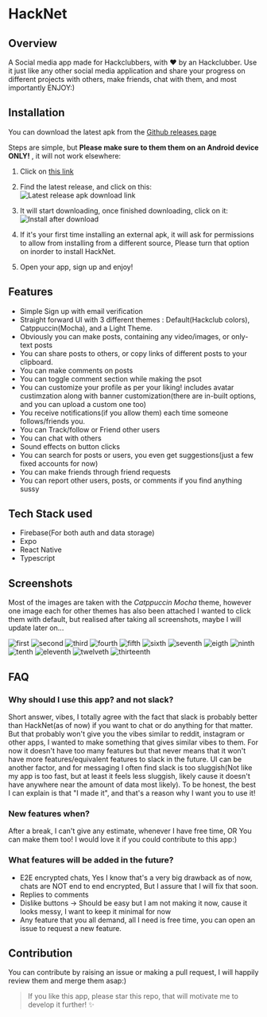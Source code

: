# HackNet
## Overview

A Social media app made for Hackclubbers, with ❤️ by an Hackclubber.
Use it just like any other social media application and share your progress on different projects with others, make friends, chat with them, and most importantly ENJOY:)

## Installation
You can download the latest apk from the [Github releases page](https://github.com/ShibamRoy9826/HackNet/releases/)

Steps are simple, but **Please make sure to them them on an Android device ONLY!** , it will not work elsewhere:

1. Click on [this link](https://github.com/ShibamRoy9826/HackNet/releases/)

2. Find the latest release, and click on this:
![Latest release apk download link](images/guide/1.jpeg)

3. It will start downloading, once finished downloading, click on it:
![Install after download](images/guide/2.jpeg)

4. If it's your first time installing an external apk, it will ask for permissions to allow from installing from a different source, Please turn that option on inorder to install HackNet.

5. Open your app, sign up and enjoy!

## Features
- Simple Sign up with email verification
- Straight forward UI with 3 different themes : Default(Hackclub colors), Catppuccin(Mocha), and a Light Theme.
- Obviously you can make posts, containing any video/images, or only-text posts
- You can share posts to others, or copy links of different posts to your clipboard.
- You can make comments on posts
- You can toggle comment section while making the psot
- You can customize your profile as per your liking! includes avatar custimzation along with banner customization(there are in-built options, and you can upload a custom one too)
- You receive notifications(if you allow them) each time someone follows/friends you.
- You can Track/follow or Friend other users
- You can chat with others
- Sound effects on button clicks
- You can search for posts or users, you even get suggestions(just a few fixed accounts for now)
- You can make friends through friend requests
- You can report other users, posts, or comments if you find anything sussy


## Tech Stack used

- Firebase(For both auth and data storage)
- Expo
- React Native
- Typescript
  
## Screenshots

Most of the images are taken with the *Catppuccin Mocha* theme, however one image each for other themes has also been attached
I wanted to click them with default, but realised after taking all screenshots, maybe I will update later on...

![first](images/screenshots/1.jpeg)
![second](images/screenshots/2.jpeg)
![third](images/screenshots/3.jpeg)
![fourth](images/screenshots/4.jpeg)
![fifth](images/screenshots/5.jpeg)
![sixth](images/screenshots/6.jpeg)
![seventh](images/screenshots/7.jpeg)
![eigth](images/screenshots/8.jpeg)
![ninth](images/screenshots/9.jpeg)
![tenth](images/screenshots/10.jpeg)
![eleventh](images/screenshots/11.jpeg)
![twelveth](images/screenshots/12.jpeg)
![thirteenth](images/screenshots/13.jpeg)

## FAQ
### Why should I use this app? and not slack?
Short answer, vibes, I totally agree with the fact that slack is probably better than HackNet(as of now) if you want to chat or do anything for that matter. But that probably won't give you the vibes similar to reddit, instagram or other apps, I wanted to make something that gives similar vibes to them. For now it doesn't have too many features but that never means that it won't have more features/equivalent features to slack in the future. UI can be another factor, and for messaging I often find slack is too sluggish(Not like my app is too fast, but at least it feels less sluggish, likely cause it doesn't have anywhere near the amount of data most likely). To be honest, the best I can explain is that "I made it", and that's a reason why I want you to use it!

### New features when?
After a break, I can't give any estimate, whenever I have free time, OR You can make them too! I would love it if you could contribute to this app:)

### What features will be added in the future?
- E2E encrypted chats, Yes I know that's a very big drawback as of now, chats are NOT end to end encrypted, But I assure that I will fix that soon.
- Replies to comments
- Dislike buttons -> Should be easy but I am not making it now, cause it looks messy, I want to keep it minimal for now
- Any feature that you all demand, all I need is free time, you can open an issue to request a new feature. 

## Contribution
You can contribute by raising an issue or making a pull request, I will happily review them and merge them asap:)

>If you like this app, please star this repo, that will motivate me to develop it further! ✨
